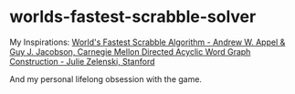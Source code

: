 # worlds-fastest-scrabble-solver
My Inspirations:
<a href="https://www.cs.cmu.edu/afs/cs/academic/class/15451-s06/www/lectures/scrabble.pdf">World's Fastest Scrabble Algorithm - Andrew W. Appel & Guy J. Jacobson, Carnegie Mellon </a>
<a href="https://www.youtube.com/watch?v=TJ8SkcUSdbU">Directed Acyclic Word Graph Construction - Julie Zelenski, Stanford</a>

And my personal lifelong obsession with the game.
